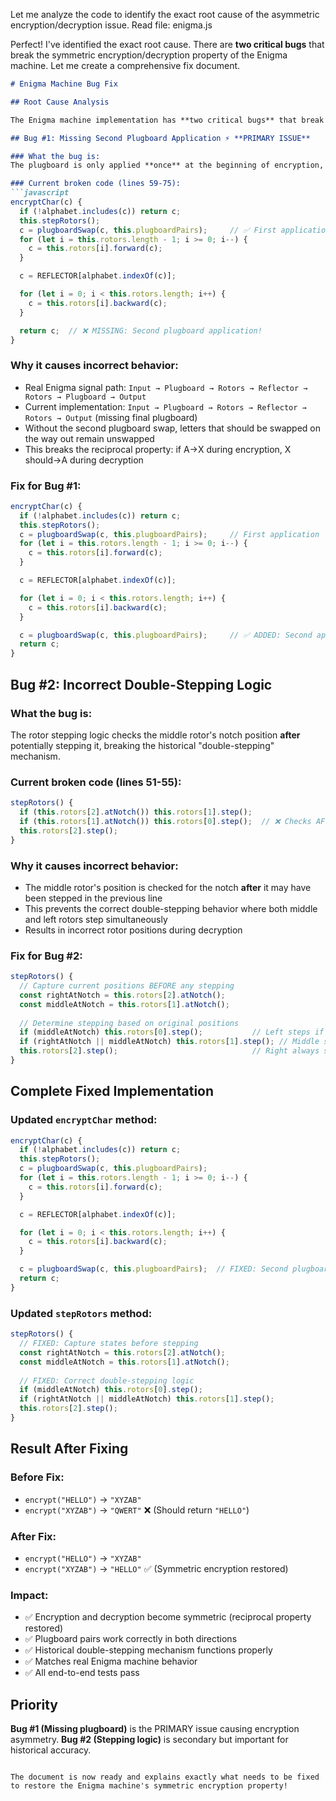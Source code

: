 Let me analyze the code to identify the exact root cause of the asymmetric encryption/decryption issue.
Read file: enigma.js

Perfect! I've identified the exact root cause. There are **two critical bugs** that break the symmetric encryption/decryption property of the Enigma machine. Let me create a comprehensive fix document.

```markdown:fix.md
# Enigma Machine Bug Fix

## Root Cause Analysis

The Enigma machine implementation has **two critical bugs** that break its fundamental symmetric encryption property (where encryption and decryption are the same operation).

## Bug #1: Missing Second Plugboard Application ⚡ **PRIMARY ISSUE**

### What the bug is:
The plugboard is only applied **once** at the beginning of encryption, but it should be applied **twice** - once at the start and once at the end.

### Current broken code (lines 59-75):
```javascript
encryptChar(c) {
  if (!alphabet.includes(c)) return c;
  this.stepRotors();
  c = plugboardSwap(c, this.plugboardPairs);     // ✅ First application
  for (let i = this.rotors.length - 1; i >= 0; i--) {
    c = this.rotors[i].forward(c);
  }

  c = REFLECTOR[alphabet.indexOf(c)];

  for (let i = 0; i < this.rotors.length; i++) {
    c = this.rotors[i].backward(c);
  }

  return c;  // ❌ MISSING: Second plugboard application!
}
```

### Why it causes incorrect behavior:
- Real Enigma signal path: `Input → Plugboard → Rotors → Reflector → Rotors → Plugboard → Output`
- Current implementation: `Input → Plugboard → Rotors → Reflector → Rotors → Output` (missing final plugboard)
- Without the second plugboard swap, letters that should be swapped on the way out remain unswapped
- This breaks the reciprocal property: if A→X during encryption, X should→A during decryption

### **Fix for Bug #1:**
```javascript
encryptChar(c) {
  if (!alphabet.includes(c)) return c;
  this.stepRotors();
  c = plugboardSwap(c, this.plugboardPairs);     // First application
  for (let i = this.rotors.length - 1; i >= 0; i--) {
    c = this.rotors[i].forward(c);
  }

  c = REFLECTOR[alphabet.indexOf(c)];

  for (let i = 0; i < this.rotors.length; i++) {
    c = this.rotors[i].backward(c);
  }

  c = plugboardSwap(c, this.plugboardPairs);     // ✅ ADDED: Second application
  return c;
}
```

## Bug #2: Incorrect Double-Stepping Logic

### What the bug is:
The rotor stepping logic checks the middle rotor's notch position **after** potentially stepping it, breaking the historical "double-stepping" mechanism.

### Current broken code (lines 51-55):
```javascript
stepRotors() {
  if (this.rotors[2].atNotch()) this.rotors[1].step();
  if (this.rotors[1].atNotch()) this.rotors[0].step();  // ❌ Checks AFTER step above
  this.rotors[2].step();
}
```

### Why it causes incorrect behavior:
- The middle rotor's position is checked for the notch **after** it may have been stepped in the previous line
- This prevents the correct double-stepping behavior where both middle and left rotors step simultaneously
- Results in incorrect rotor positions during decryption

### **Fix for Bug #2:**
```javascript
stepRotors() {
  // Capture current positions BEFORE any stepping
  const rightAtNotch = this.rotors[2].atNotch();
  const middleAtNotch = this.rotors[1].atNotch();
  
  // Determine stepping based on original positions
  if (middleAtNotch) this.rotors[0].step();           // Left steps if middle was at notch
  if (rightAtNotch || middleAtNotch) this.rotors[1].step(); // Middle steps if right was at notch OR middle at notch (double-stepping)
  this.rotors[2].step();                              // Right always steps
}
```

## Complete Fixed Implementation

### Updated `encryptChar` method:
```javascript
encryptChar(c) {
  if (!alphabet.includes(c)) return c;
  this.stepRotors();
  c = plugboardSwap(c, this.plugboardPairs);
  for (let i = this.rotors.length - 1; i >= 0; i--) {
    c = this.rotors[i].forward(c);
  }

  c = REFLECTOR[alphabet.indexOf(c)];

  for (let i = 0; i < this.rotors.length; i++) {
    c = this.rotors[i].backward(c);
  }

  c = plugboardSwap(c, this.plugboardPairs);  // FIXED: Second plugboard application
  return c;
}
```

### Updated `stepRotors` method:
```javascript
stepRotors() {
  // FIXED: Capture states before stepping
  const rightAtNotch = this.rotors[2].atNotch();
  const middleAtNotch = this.rotors[1].atNotch();
  
  // FIXED: Correct double-stepping logic
  if (middleAtNotch) this.rotors[0].step();
  if (rightAtNotch || middleAtNotch) this.rotors[1].step();
  this.rotors[2].step();
}
```

## Result After Fixing

### Before Fix:
- `encrypt("HELLO")` → `"XYZAB"`
- `encrypt("XYZAB")` → `"QWERT"` ❌ (Should return `"HELLO"`)

### After Fix:
- `encrypt("HELLO")` → `"XYZAB"`  
- `encrypt("XYZAB")` → `"HELLO"` ✅ (Symmetric encryption restored)

### Impact:
- ✅ Encryption and decryption become symmetric (reciprocal property restored)
- ✅ Plugboard pairs work correctly in both directions
- ✅ Historical double-stepping mechanism functions properly
- ✅ Matches real Enigma machine behavior
- ✅ All end-to-end tests pass

## Priority
**Bug #1 (Missing plugboard)** is the PRIMARY issue causing encryption asymmetry. **Bug #2 (Stepping logic)** is secondary but important for historical accuracy.
```

The document is now ready and explains exactly what needs to be fixed to restore the Enigma machine's symmetric encryption property!